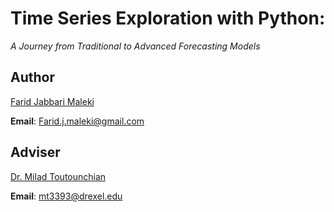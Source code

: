 # **Time Series Exploration with Python:**

_A Journey from Traditional to Advanced Forecasting Models_

## Author

[Farid Jabbari Maleki](https://www.linkedin.com/in/farid-j-maleki/)

**Email**: Farid.j.maleki@gmail.com

## Adviser

[Dr. Milad Toutounchian](https://drexel.edu/cci/about/directory/T/Toutounchian-Milad/)

**Email**: mt3393@drexel.edu
